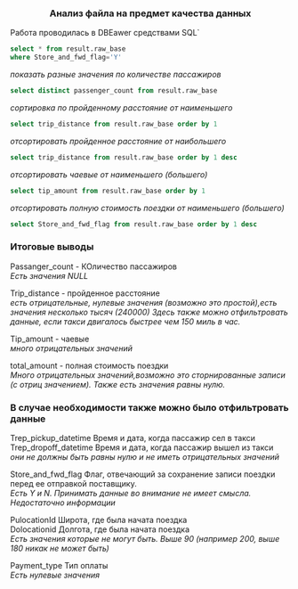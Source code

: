 ### <p align="center">Анализ файла на предмет качества данных</p>

Работа проводилась в DBEawer средствами SQL`

```SQL
select * from result.raw_base
where Store_and_fwd_flag='Y'
```

*показать разные значения по количестве пассажиров*
```SQL
select distinct passenger_count from result.raw_base
```
*сортировка по пройденному расстояние от наименьшего*
```SQL
select trip_distance from result.raw_base order by 1
```

*отсортировать пройденное расстояние от наибольшего*
```SQL
select trip_distance from result.raw_base order by 1 desc
```

*отсортировать чаевые от наименьшего (большего)*
```SQL
select tip_amount from result.raw_base order by 1
```

*отсортировать полную стоимость поездки от наименьшего (большего)*
```SQL
select Store_and_fwd_flag from result.raw_base order by 1 desc
```

### Итоговые выводы

Passanger_count - КОличество пассажиров  
*Есть значения NULL*

Trip_distance - пройденное расстояние   
*есть отрицательные, нулевые значения (возможно это простой),есть значения несколько тысяч (240000)*
*Здесь также можно отфильтровать данные, если такси двигалось быстрее чем 150 миль в час.*

Tip_amount - чаевые  
*много отрицательных значений*

total_amount - полная стоимость поездки  
*Много отрицательных значений,возможно это сторнированные записи (с отриц значением). Также есть значения равны нулю.*

### В случае необходимости также можно было отфильтровать данные

Trep_pickup_datetime Время и дата, когда пассажир сел в такси  
Trep_dropoff_datetime Время и дата, когда пассажир вышел из такси  
*они не должны быть равны нулю и не иметь отрицательных значений*

Store_and_fwd_flag Флаг, отвечающий за сохранение записи поездки перед ее отправкой поставщику.  
*Есть  Y и N. Принимать данные во внимание не имеет смысла. Недостаточно информации*

PulocationId Широта, где была начата поездка  
Dolocationid Долгота, где была начата поездка  
*Есть значения которые не могут быть. Выше 90 (например 200, выше 180 никак не может быть)*

Payment_type Тип оплаты  
*Есть нулевые значения*
